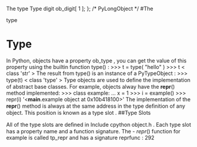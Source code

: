 The  type  Type digit ob_digit[ 1 ]; };  /* PyLongObject */ 
#The 

  type 
# Type 

 In Python, objects have a property  ob_type , you can get the value of this property using the builtin function  type() : >>>  t  =  type( "hello" ) >>>  t < class  'str' > The result from  type()  is an instance of a  PyTypeObject : >>>  type(t) < class  'type' > Type objects are used to deﬁne the implementation of abstract base classes. For example, objects alway have the  __repr__()  method implemented: >>>  class  example: ... x  =  1 >>>  i  =  example() >>>  repr(i) '<__main__.example object at 0x10b418100>' The implementation of the  __repr__()  method is always at the same address in the type deﬁnition of any object. This position is known as a  type slot . 
##Type Slots 

 All of the type slots are deﬁned in  Include cpython object.h . Each type slot has a property name and a function signature. The  _- _repr__()  function for example is called  tp_repr  and has a signature reprfunc : 292